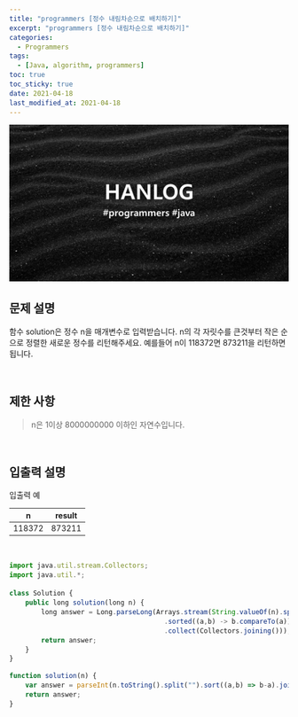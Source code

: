 ```yaml
---
title: "programmers [정수 내림차순으로 배치하기]"
excerpt: "programmers [정수 내림차순으로 배치하기]"
categories:
  - Programmers
tags:
  - [Java, algorithm, programmers]
toc: true
toc_sticky: true
date: 2021-04-18
last_modified_at: 2021-04-18
---
```


![HAN.jpg](/assets/images/programmers.png)

## 문제 설명

함수 solution은 정수 n을 매개변수로 입력받습니다. n의 각 자릿수를 큰것부터 작은 순으로 정렬한 새로운 정수를 리턴해주세요. 예를들어 n이 118372면 873211을 리턴하면 됩니다.

<br>

## 제한 사항

> n은 1이상 8000000000 이하인 자연수입니다.

<br>

## 입출력 설명

입출력 예

|n|result|
|------|---|
|118372|873211|

<br>

```js
import java.util.stream.Collectors;
import java.util.*;

class Solution {
    public long solution(long n) {
        long answer = Long.parseLong(Arrays.stream(String.valueOf(n).split(""))
                                       .sorted((a,b) -> b.compareTo(a))
                                       .collect(Collectors.joining()));
        return answer;
    }
}
```

```js
function solution(n) {
    var answer = parseInt(n.toString().split("").sort((a,b) => b-a).join(""));
    return answer;
}
```
